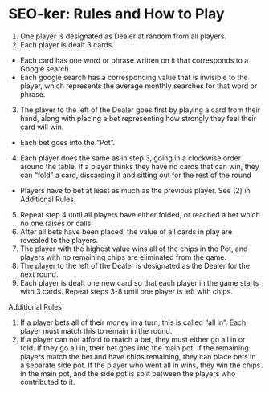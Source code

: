 # SEO-ker: Rules and How to Play
1. One player is designated as Dealer at random from all players.
2. Each player is dealt 3 cards.
- Each card has one word or phrase written on it that corresponds to a Google search.
- Each google search has a corresponding value that is invisible to the player, which represents the average monthly searches for that word or phrase.
3. The player to the left of the Dealer goes first by playing a card from their hand, along with placing a bet representing how strongly they feel their card will win.
- Each bet goes into the “Pot”. 
4. Each player does the same as in step 3, going in a clockwise order around the table. If a player thinks they have no cards that can win, they can “fold” a card, discarding it and sitting out for the rest of the round  
- Players have to bet at least as much as the previous player. See (2) in Additional Rules. 
5. Repeat step 4 until all players have either folded, or reached a bet which no one raises or calls. 
6. After all bets have been placed, the value of all cards in play are revealed to the players. 
7. The player with the highest value wins all of the chips in the Pot, and players with no remaining chips are eliminated from the game.
8. The player to the left of the Dealer is designated as the Dealer for the next round. 
9. Each player is dealt one new card so that each player in the game starts with 3 cards. Repeat steps 3-8 until one player is left with chips.  

Additional Rules
1. If a player bets all of their money in a turn, this is called “all in”. Each player must match this to remain in the round. 
2. If a player can not afford to match a bet, they must either go all in or fold. If they go all in, their bet goes into the main pot. If the remaining players match the bet and have chips remaining, they can place bets in a separate side pot. If the player who went all in wins, they win the chips in the main pot, and the side pot is split between the players who contributed to it.  

